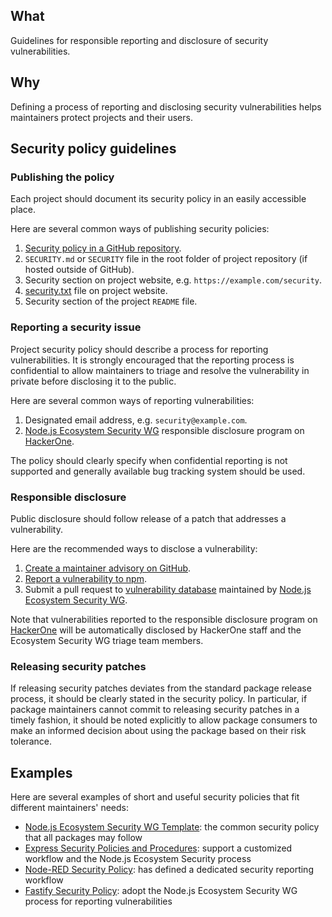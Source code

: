 ## What

Guidelines for responsible reporting and disclosure of security vulnerabilities.

## Why

Defining a process of reporting and disclosing security vulnerabilities helps maintainers protect projects and their users.

## Security policy guidelines

### Publishing the policy

Each project should document its security policy in an easily accessible place.

Here are several common ways of publishing security policies:

1. [Security policy in a GitHub repository](https://help.github.com/en/github/managing-security-vulnerabilities/adding-a-security-policy-to-your-repository).
1. `SECURITY.md` or `SECURITY` file in the root folder of project repository (if hosted outside of GitHub).
1. Security section on project website, e.g. `https://example.com/security`.
1. [security.txt](https://securitytxt.org/) file on project website.
1. Security section of the project `README` file.

### Reporting a security issue

Project security policy should describe a process for reporting vulnerabilities. It is strongly encouraged that the reporting process is confidential to allow maintainers to triage and resolve the vulnerability in private before disclosing it to the public.

Here are several common ways of reporting vulnerabilities:

1. Designated email address, e.g. `security@example.com`.
1. [Node.js Ecosystem Security WG](https://github.com/nodejs/security-wg) responsible disclosure program on [HackerOne](https://hackerone.com/nodejs-ecosystem).

The policy should clearly specify when confidential reporting is not supported and generally available bug tracking system should be used.

### Responsible disclosure

Public disclosure should follow release of a patch that addresses a vulnerability.

Here are the recommended ways to disclose a vulnerability:

1. [Create a maintainer advisory on GitHub](https://help.github.com/en/github/managing-security-vulnerabilities/creating-a-maintainer-security-advisory).
1. [Report a vulnerability to npm](https://www.npmjs.com/advisories/report).
1. Submit a pull request to [vulnerability database](https://github.com/nodejs/security-wg/blob/master/processes/vuln_db.md) maintained by [Node.js Ecosystem Security WG](https://github.com/nodejs/security-wg).

Note that vulnerabilities reported to the responsible disclosure program on [HackerOne](https://hackerone.com/nodejs-ecosystem) will be automatically disclosed by HackerOne staff and the Ecosystem Security WG triage team members.

### Releasing security patches

If releasing security patches deviates from the standard package release process, it should be clearly stated in the security policy. In particular, if package maintainers cannot commit to releasing security patches in a timely fashion, it should be noted explicitly to allow package consumers to make an informed decision about using the package based on their risk tolerance.

## Examples

Here are several examples of short and useful security policies that fit different maintainers' needs:

- [Node.js Ecosystem Security WG Template](https://github.com/nodejs/security-wg/blob/master/processes/responsible_disclosure_template.md): the common security policy that all packages may follow
- [Express Security Policies and Procedures](https://github.com/expressjs/express/security/policy): support a customized workflow and the Node.js Ecosystem Security process
- [Node-RED Security Policy](https://github.com/node-red/node-red/security/policy): has defined a dedicated security reporting workflow
- [Fastify Security Policy](https://github.com/fastify/fastify/blob/master/SECURITY.md): adopt the Node.js Ecosystem Security WG process for reporting vulnerabilities
